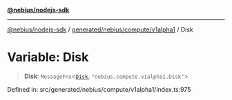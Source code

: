 [**@nebius/nodejs-sdk**](../../../../../README.md)

***

[@nebius/nodejs-sdk](../../../../../README.md) / [generated/nebius/compute/v1alpha1](../README.md) / Disk

# Variable: Disk

> **Disk**: `MessageFns`\<[`Disk`](../interfaces/Disk.md), `"nebius.compute.v1alpha1.Disk"`\>

Defined in: src/generated/nebius/compute/v1alpha1/index.ts:975

